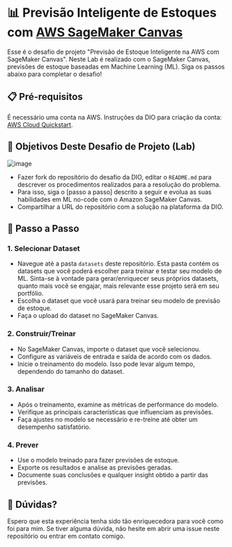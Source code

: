 # 📊 Previsão Inteligente de Estoques com [AWS SageMaker Canvas](https://aws.amazon.com/pt/sagemaker/canvas/)

Esse é o desafio de projeto "Previsão de Estoque Inteligente na AWS com SageMaker Canvas". Neste Lab é realizado com o SageMaker Canvas, previsões de estoque baseadas em Machine Learning (ML). Siga os passos abaixo para completar o desafio!

## 📋 Pré-requisitos

É necessário uma conta na AWS. Instruções da DIO para criação da conta: [AWS Cloud Quickstart](https://github.com/digitalinnovationone/aws-cloud-quickstart).


## 🎯 Objetivos Deste Desafio de Projeto (Lab)

![image](https://github.com/digitalinnovationone/lab-aws-sagemaker-canvas-estoque/assets/730492/72f5c21f-5562-491e-aa42-2885a3184650)

- Fazer fork do repositório do desafio da DIO, editar o `README.md` para descrever os procedimentos realizados para a resolução do problema.
- Para isso, siga o [passo a passo] descrito a seguir e evolua as suas habilidades em ML no-code com o Amazon SageMaker Canvas.
- Compartilhar a URL do repositório com a solução na plataforma da DIO.


## 🚀 Passo a Passo

### 1. Selecionar Dataset

-   Navegue até a pasta `datasets` deste repositório. Esta pasta contém os datasets que você poderá escolher para treinar e testar seu modelo de ML. Sinta-se à vontade para gerar/enriquecer seus próprios datasets, quanto mais você se engajar, mais relevante esse projeto será em seu portfólio.
-   Escolha o dataset que você usará para treinar seu modelo de previsão de estoque.
-   Faça o upload do dataset no SageMaker Canvas.

### 2. Construir/Treinar

-   No SageMaker Canvas, importe o dataset que você selecionou.
-   Configure as variáveis de entrada e saída de acordo com os dados.
-   Inicie o treinamento do modelo. Isso pode levar algum tempo, dependendo do tamanho do dataset.

### 3. Analisar

-   Após o treinamento, examine as métricas de performance do modelo.
-   Verifique as principais características que influenciam as previsões.
-   Faça ajustes no modelo se necessário e re-treine até obter um desempenho satisfatório.

### 4. Prever

-   Use o modelo treinado para fazer previsões de estoque.
-   Exporte os resultados e analise as previsões geradas.
-   Documente suas conclusões e qualquer insight obtido a partir das previsões.

## 🤔 Dúvidas?

Espero que esta experiência tenha sido tão enriquecedora para você como foi para mim. Se tiver alguma dúvida, não hesite em abrir uma issue neste repositório ou entrar em contato comigo.

